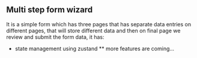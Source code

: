 ## Multi step form wizard
It is a simple form which has three pages that has separate data entries on different pages, that will store different data and then on final page we review and submit the form data, it has:
* state management using zustand
** more features are coming...